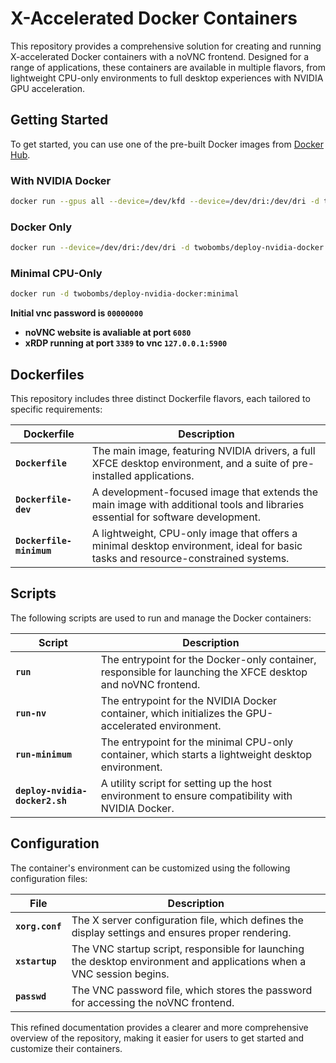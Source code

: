 # X-Accelerated Docker Containers

This repository provides a comprehensive solution for creating and running X-accelerated Docker containers with a noVNC frontend. Designed for a range of applications, these containers are available in multiple flavors, from lightweight CPU-only environments to full desktop experiences with NVIDIA GPU acceleration.

## Getting Started

To get started, you can use one of the pre-built Docker images from [Docker Hub](https://hub.docker.com/r/twobombs/deploy-nvidia-docker).

### With NVIDIA Docker

```bash
docker run --gpus all --device=/dev/kfd --device=/dev/dri:/dev/dri -d twobombs/deploy-nvidia-docker
```

### Docker Only

```bash
docker run --device=/dev/dri:/dev/dri -d twobombs/deploy-nvidia-docker
```

### Minimal CPU-Only

```bash
docker run -d twobombs/deploy-nvidia-docker:minimal
```

**Initial vnc password is `00000000`**
- **noVNC website is avaliable at port `6080`**
- **xRDP running at port `3389` to vnc `127.0.0.1:5900`**

## Dockerfiles

This repository includes three distinct Dockerfile flavors, each tailored to specific requirements:

| Dockerfile            | Description                                                                                                                              |
| --------------------- | ---------------------------------------------------------------------------------------------------------------------------------------- |
| **`Dockerfile`**      | The main image, featuring NVIDIA drivers, a full XFCE desktop environment, and a suite of pre-installed applications.                        |
| **`Dockerfile-dev`**  | A development-focused image that extends the main image with additional tools and libraries essential for software development.            |
| **`Dockerfile-minimum`** | A lightweight, CPU-only image that offers a minimal desktop environment, ideal for basic tasks and resource-constrained systems.        |

## Scripts

The following scripts are used to run and manage the Docker containers:

| Script                        | Description                                                                                                                      |
| ----------------------------- | -------------------------------------------------------------------------------------------------------------------------------- |
| **`run`**                     | The entrypoint for the Docker-only container, responsible for launching the XFCE desktop and noVNC frontend.                          |
| **`run-nv`**                  | The entrypoint for the NVIDIA Docker container, which initializes the GPU-accelerated environment.                                  |
| **`run-minimum`**             | The entrypoint for the minimal CPU-only container, which starts a lightweight desktop environment.                                    |
| **`deploy-nvidia-docker2.sh`** | A utility script for setting up the host environment to ensure compatibility with NVIDIA Docker.                                     |

## Configuration

The container's environment can be customized using the following configuration files:

| File              | Description                                                                                                                                      |
| ----------------- | ------------------------------------------------------------------------------------------------------------------------------------------------ |
| **`xorg.conf`**   | The X server configuration file, which defines the display settings and ensures proper rendering.                                                  |
| **`xstartup`**    | The VNC startup script, responsible for launching the desktop environment and applications when a VNC session begins.                               |
| **`passwd`**      | The VNC password file, which stores the password for accessing the noVNC frontend.                                                                |

This refined documentation provides a clearer and more comprehensive overview of the repository, making it easier for users to get started and customize their containers.
